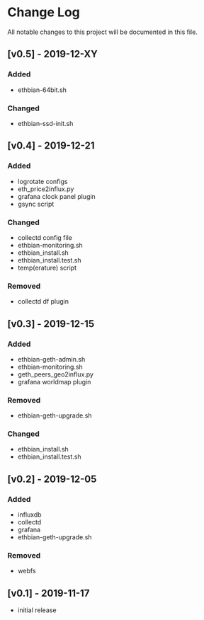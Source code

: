 # Change Log

All notable changes to this project will be documented in this file.

## [v0.5] - 2019-12-XY

### Added

- ethbian-64bit.sh

### Changed

- ethbian-ssd-init.sh

## [v0.4] - 2019-12-21

### Added

- logrotate configs
- eth_price2influx.py
- grafana clock panel plugin
- gsync script

### Changed

- collectd config file
- ethbian-monitoring.sh
- ethbian_install.sh
- ethbian_install.test.sh
- temp(erature) script

### Removed

- collectd df plugin

## [v0.3] - 2019-12-15

### Added

- ethbian-geth-admin.sh
- ethbian-monitoring.sh
- geth_peers_geo2influx.py
- grafana worldmap plugin

### Removed

- ethbian-geth-upgrade.sh

### Changed

- ethbian_install.sh
- ethbian_install.test.sh

## [v0.2] - 2019-12-05

### Added

- influxdb
- collectd
- grafana
- ethbian-geth-upgrade.sh

### Removed

- webfs

## [v0.1] - 2019-11-17

- initial release
